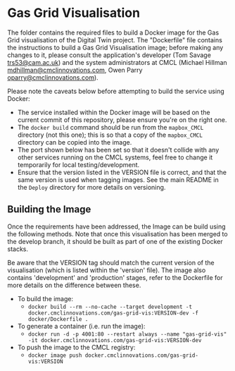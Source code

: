 # Gas Grid Visualisation

The folder contains the required files to build a Docker image for the Gas Grid visualisation of the Digital Twin project. The "Dockerfile" file contains the instructions to build a Gas Grid Visualisation image; before making any changes to it, please consult the application's developer (Tom Savage <trs53@cam.ac.uk>) and the system administrators at CMCL (Michael Hillman <mdhillman@cmclinnovations.com>, Owen Parry <oparry@cmclinnovations.com>).

Please note the caveats below before attempting to build the service using Docker:

* The service installed within the Docker image will be based on the current commit of this repository, please ensure you're on the right one.
* The `docker build` command should be run from the `mapbox_CMCL` directory (not this one); this is so that a copy of the `mapbox_CMCL` directory can be copied into the image.
* The port shown below has been set so that it doesn't collide with any other services running on the CMCL systems, feel free to change it temporarily for local testing/development.
* Ensure that the version listed in the VERSION file is correct, and that the same version is used when tagging images. See the main README in the `Deploy` directory for more details on versioning.

	
## Building the Image

Once the requirements have been addressed, the Image can be build using the following methods. Note that once this visualisation has been merged to the develop branch, it should be built as part of one of the existing Docker stacks.

Be aware that the VERSION tag should match the current version of the visualisation (which is listed within the 'version' file). The image also contains 'development' and 'production' stages, refer to the Dockerfile for more details on the difference between these.

+ To build the image:
  + `docker build --rm --no-cache --target development -t docker.cmclinnovations.com/gas-grid-vis:VERSION-dev -f docker/Dockerfile .`
+ To generate a container (i.e. run the image):
  + `docker run -d -p 4001:80 --restart always --name "gas-grid-vis" -it docker.cmclinnovations.com/gas-grid-vis:VERSION-dev`
+ To push the image to the CMCL registry:
  + `docker image push docker.cmclinnovations.com/gas-grid-vis:VERSION`